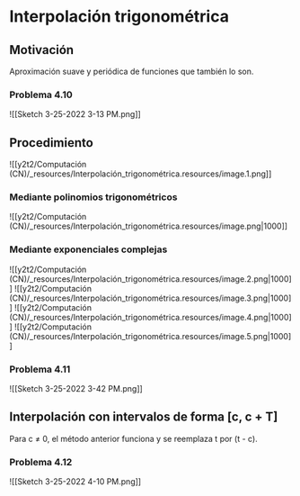 

# Interpolación trigonométrica

## Motivación
Aproximación suave y periódica de funciones que también lo son.


### Problema 4.10
![[Sketch 3-25-2022 3-13 PM.png]]


## Procedimiento
![[y2t2/Computación (CN)/_resources/Interpolación_trigonométrica.resources/image.1.png]]


### Mediante polinomios trigonométricos
![[y2t2/Computación (CN)/_resources/Interpolación_trigonométrica.resources/image.png|1000]]


### Mediante exponenciales complejas
![[y2t2/Computación (CN)/_resources/Interpolación_trigonométrica.resources/image.2.png|1000]]
![[y2t2/Computación (CN)/_resources/Interpolación_trigonométrica.resources/image.3.png|1000]]
![[y2t2/Computación (CN)/_resources/Interpolación_trigonométrica.resources/image.4.png|1000]]
![[y2t2/Computación (CN)/_resources/Interpolación_trigonométrica.resources/image.5.png|1000]]


### Problema 4.11
![[Sketch 3-25-2022 3-42 PM.png]]


## Interpolación con intervalos de forma [c, c + T]
Para c ≠ 0, el método anterior funciona y se reemplaza t por (t - c).


### Problema 4.12
![[Sketch 3-25-2022 4-10 PM.png]]
